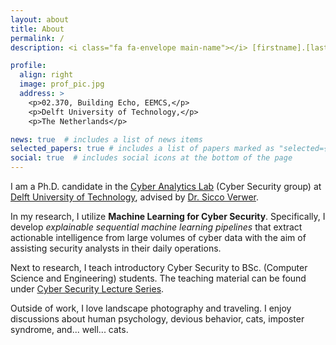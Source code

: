 ```yaml
---
layout: about
title: About
permalink: /
description: <i class="fa fa-envelope main-name"></i> [firstname].[lastname]@tudelft.nl

profile:
  align: right
  image: prof_pic.jpg
  address: >
    <p>02.370, Building Echo, EEMCS,</p>
    <p>Delft University of Technology,</p>
    <p>The Netherlands</p>

news: true  # includes a list of news items
selected_papers: true # includes a list of papers marked as "selected={true}"
social: true  # includes social icons at the bottom of the page
---
```


I am a Ph.D. candidate in the [Cyber Analytics Lab](https://cyber-analytics.nl/) (Cyber Security group) at [Delft University of Technology](https://www.tudelft.nl/), advised by [Dr. Sicco Verwer](https://www.tudelft.nl/staff/s.e.verwer/). 

In my research, I utilize <b class="main-name">Machine Learning for Cyber Security</b>. Specifically, I develop *explainable sequential machine learning pipelines* that extract actionable intelligence from large volumes of cyber data with the aim of assisting security analysts in their daily operations.

Next to research, I teach introductory Cyber Security to BSc. (Computer Science and Engineering) students. The teaching material can be found under [Cyber Security Lecture Series](https://azqa.github.io/teaching/).

Outside of work, I love landscape photography and traveling. I enjoy discussions about human psychology, devious behavior, cats, imposter syndrome, and... well... cats.
